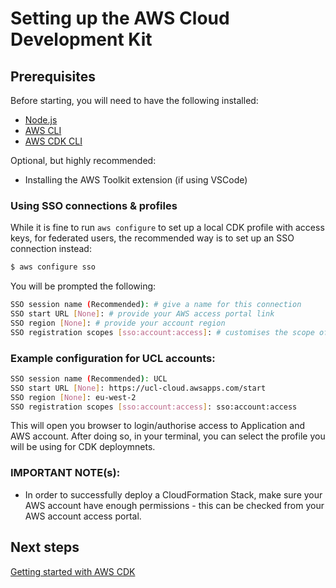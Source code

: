 # Setting up the AWS Cloud Development Kit

## Prerequisites

Before starting, you will need to have the following installed:

- [Node.js](https://nodejs.org/en/download)
- [AWS CLI](https://docs.aws.amazon.com/cli/latest/userguide/getting-started-install.html)
- [AWS CDK CLI](https://docs.aws.amazon.com/cdk/v2/guide/cli.html)

Optional, but highly recommended:

- Installing the AWS Toolkit extension (if using VSCode)

### Using SSO connections & profiles

While it is fine to run `aws configure` to set up a local CDK profile with access keys, for federated users, the recommended way is to set up an SSO connection instead:

```bash
$ aws configure sso
```

You will be prompted the following:

```bash
SSO session name (Recommended): # give a name for this connection
SSO start URL [None]: # provide your AWS access portal link
SSO region [None]: # provide your account region
SSO registration scopes [sso:account:access]: # customises the scope of this session, use the default value "sso:account:access" for this unless instructed otherwise
```

### Example configuration for UCL accounts:

```bash
SSO session name (Recommended): UCL
SSO start URL [None]: https://ucl-cloud.awsapps.com/start
SSO region [None]: eu-west-2
SSO registration scopes [sso:account:access]: sso:account:access
```

This will open you browser to login/authorise access to Application and AWS account. After doing so, in your terminal, you can select the profile you will be using for CDK deploymnets.

### IMPORTANT NOTE(s):

- In order to successfully deploy a CloudFormation Stack, make sure your AWS account have enough permissions - this can be checked from your AWS account access portal.

## Next steps

[Getting started with AWS CDK](./cdk-quick-start.md)
